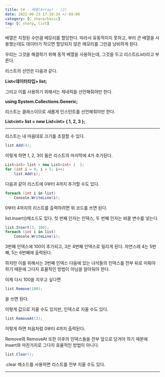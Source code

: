 ```yaml
---
title: C# - 배열(Array) - (2)
date: 2022-06-23 17:10:34 +/-09:00
category: [C_sharp/basic]
tag: [C_sharp, list]
---
```


배열은 지정된 수만큼 메모리를 할당한다. 따라서 유동적이지 못하고, 부러 큰 배열을 사용했는데도 데이터가 작으면 할당되지 않은 메모리를 그만큼 낭비하게 된다.

 

우리는 그것을 해결하기 위해 동적 배열을 사용하는데, 그것을 두고 리스트(List)라고 부른다.

리스트의 선언은 다음과 같다.

<b>List\<데이터타입\> list;</b>

그리고 이를 사용하기 위해서는 제네릭을 선언해줘야만 한다.

<b>using System.Collections.Generic;</b>

리스트는 클래스이므로 새롭게 인스턴트를 선언해줘야만 한다.

<b>List\<int\> list = new List\<int\> { 1, 2, 3 };</b>

---

리스트는 내 마음대로 크기를 조절할 수 있다.

```csharp
list.Add(4);
```

이렇게 하면 1, 2, 3이 들은 리스트의 마지막에 4가 추가된다.

```csharp
List<int> list = new List<int> {  };
for (int i = 0; i < 5; i++)
    list.Add(i);
```

다음과 같이 리스트에 0부터 4까지 추가할 수도 있다.

```csharp
foreach (int i in list)
    Console.WriteLine(i);
```

0부터 4까지의 리스트를 출력하려면 위 코드를 쓰면 된다.



list.Insert()메소드도 있다. 첫 번째 인자는 인덱스, 두 번째 인자는 바꿀 변수를 넣는다.
```csharp
list.Insert(3, 100);
foreach (int i in list)
    Console.WriteLine(i);
```

3번째 인덱스에 100이 추가되고, 3은 4번째 인덱스로 밀리게 된다. 자연스레 4는 5번째, 5는 6번째에 출력된다.

하지만 이를 위해서는 3번째 인덱스 다음에 있는 녀석들의 인덱스를 전부 뒤로 미뤄야 하기 때문에 그다지 효율적인 방법이 아님을 알아둬야 한다.



이제 다시 100을 지우고 싶다면
```csharp
list.Remove(100);
```

을 쓰면 된다.

이렇게 값으로 지울 수도 있지만, 인덱스로 지울 수도 있다.
```csharp
list.RemoveAt(3);
```

이렇게 하면 처음처럼 0부터 4까지 출력된다.



Remove와 RemoveAt 또한 이후의 인덱스들을 전부 앞으로 당겨야 하기 때문에 Insert와 마찬가지로 그다지 효율적인 방법이 아니다.
```csharp
list.Clear();
```
.clear 메소드를 사용하면 리스트를 전부 지울 수도 있다.

---